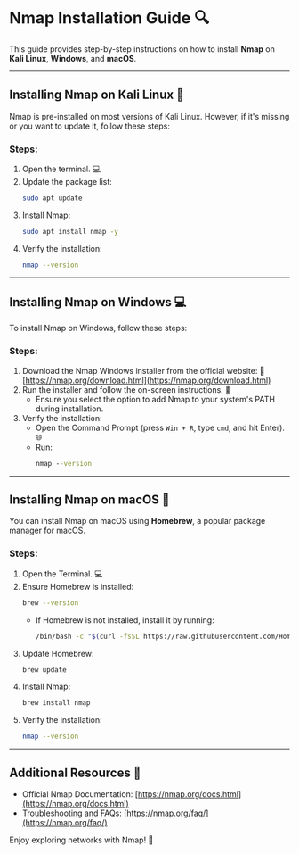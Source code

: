 # Nmap Installation Guide 🔍

This guide provides step-by-step instructions on how to install **Nmap** on **Kali Linux**, **Windows**, and **macOS**.

---

## **Installing Nmap on Kali Linux** 🐧

Nmap is pre-installed on most versions of Kali Linux. However, if it's missing or you want to update it, follow these steps:

### **Steps**:

1. Open the terminal. 💻
2. Update the package list:
   ```bash
   sudo apt update
   ```
3. Install Nmap:
   ```bash
   sudo apt install nmap -y
   ```
4. Verify the installation:
   ```bash
   nmap --version
   ```

---

## **Installing Nmap on Windows** 💻

To install Nmap on Windows, follow these steps:

### **Steps**:

1. Download the Nmap Windows installer from the official website: 🔗 [https://nmap.org/download.html](https://nmap.org/download.html)
2. Run the installer and follow the on-screen instructions. 🔧
   - Ensure you select the option to add Nmap to your system's PATH during installation.
3. Verify the installation:
   - Open the Command Prompt (press `Win + R`, type `cmd`, and hit Enter). 🌐
   - Run:
     ```cmd
     nmap --version
     ```

---

## **Installing Nmap on macOS** 🍏

You can install Nmap on macOS using **Homebrew**, a popular package manager for macOS.

### **Steps**:

1. Open the Terminal. 💻
2. Ensure Homebrew is installed:
   ```bash
   brew --version
   ```
   - If Homebrew is not installed, install it by running:
     ```bash
     /bin/bash -c "$(curl -fsSL https://raw.githubusercontent.com/Homebrew/install/HEAD/install.sh)"
     ```
3. Update Homebrew:
   ```bash
   brew update
   ```
4. Install Nmap:
   ```bash
   brew install nmap
   ```
5. Verify the installation:
   ```bash
   nmap --version
   ```

---

## **Additional Resources** 🔎

- Official Nmap Documentation: [https://nmap.org/docs.html](https://nmap.org/docs.html)
- Troubleshooting and FAQs: [https://nmap.org/faq/](https://nmap.org/faq/)

Enjoy exploring networks with Nmap! 🚀



